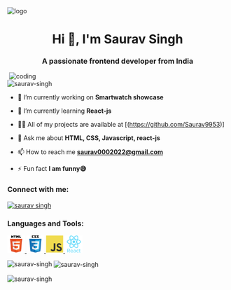 <img  alt="logo" width="1000" src="https://richestsoft.com/blog/wp-content/uploads/2019/04/web-development-banner.jpg">
<h1 align="center">Hi 👋, I'm Saurav Singh</h1>
<h3 align="center">A passionate frontend developer from India</h3>
<img align="right" alt="coding" width="500" src="https://user-images.githubusercontent.com/55389276/140866485-8fb1c876-9a8f-4d6a-98dc-08c4981eaf70.gif">
<p align="left"> <img src="https://komarev.com/ghpvc/?username=saurav-singh&label=Profile%20views&color=0e75b6&style=flat" alt="saurav-singh" /> </p>

- 🔭 I’m currently working on **Smartwatch showcase**

- 🌱 I’m currently learning **React-js**

- 👨‍💻 All of my projects are available at [(https://github.com/Saurav9953)]
- 💬 Ask me about **HTML, CSS, Javascript, react-js**

- 📫 How to reach me **saurav0002022@gmail.com**

- ⚡ Fun fact **I am funny😅**

<h3 align="left">Connect with me:</h3>
<p align="left">
<a href="https://linkedin.com/in/saurav singh" target="blank"><img align="center" src="https://raw.githubusercontent.com/rahuldkjain/github-profile-readme-generator/master/src/images/icons/Social/linked-in-alt.svg" alt="saurav singh" height="30" width="40" /></a>
</p>

<h3 align="left">Languages and Tools:</h3>
<p align="left"> <a href="https://www.w3.org/html/" target="_blank" rel="noreferrer"> <img src="https://raw.githubusercontent.com/devicons/devicon/master/icons/html5/html5-original-wordmark.svg" alt="html5" width="40" height="40"/> </a> <a href="https://www.w3schools.com/css/" target="_blank" rel="noreferrer"> <img src="https://raw.githubusercontent.com/devicons/devicon/master/icons/css3/css3-original-wordmark.svg" alt="css3" width="40" height="40"/> </a>  <a href="https://developer.mozilla.org/en-US/docs/Web/JavaScript" target="_blank" rel="noreferrer"> <img src="https://raw.githubusercontent.com/devicons/devicon/master/icons/javascript/javascript-original.svg" alt="javascript" width="40" height="40"/> </a> <a href="https://reactjs.org/" target="_blank" rel="noreferrer"> <img src="https://raw.githubusercontent.com/devicons/devicon/master/icons/react/react-original-wordmark.svg" alt="react" width="40" height="40"/> </a>  </p>

<p><img align="left" src="https://github-readme-stats.vercel.app/api/top-langs?username=saurav-singh&show_icons=true&locale=en&layout=compact" alt="saurav-singh" /></p>

<p>&nbsp;<img align="center" src="https://github-readme-stats.vercel.app/api?username=saurav-singh&show_icons=true&locale=en" alt="saurav-singh" /></p>

<p><img align="center" src="https://github-readme-streak-stats.herokuapp.com/?user=saurav-singh&" alt="saurav-singh" /></p>

